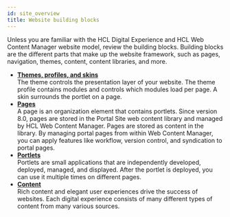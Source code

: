 ```yaml
---
id: site_overview
title: Website building blocks
---
```


Unless you are familiar with the HCL Digital Experience and HCL Web Content Manager website model, review the building blocks. Building blocks are the different parts that make up the website framework, such as pages, navigation, themes, content, content libraries, and more.


-   **[Themes, profiles, and skins](../website_building_blocks/themes_profiles_skins/index.md)**  
The theme controls the presentation layer of your website. The theme profile contains modules and controls which modules load per page. A skin surrounds the portlet on a page.
-   **[Pages](../website_building_blocks/pages/index.md)**  
A page is an organization element that contains portlets. Since version 8.0, pages are stored in the Portal Site web content library and managed by HCL Web Content Manager. Pages are stored as content in the library. By managing portal pages from within Web Content Manager, you can apply features like workflow, version control, and syndication to portal pages.
-   **[Portlets](site_portlets.md)**  
Portlets are small applications that are independently developed, deployed, managed, and displayed. After the portlet is deployed, you can use it multiple times on different pages.
-   **[Content](../website_building_blocks/site_content/index.md)**  
Rich content and elegant user experiences drive the success of websites. Each digital experience consists of many different types of content from many various sources. 

